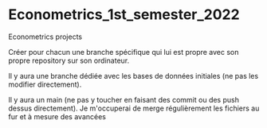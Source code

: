 # Econometrics_1st_semester_2022
Econometrics projects 

Créer pour chacun une branche spécifique qui lui est propre avec son propre repository sur son ordinateur.

Il y aura une branche dédiée avec les bases de données initiales (ne pas les modifier directement).

Il y aura un main (ne pas y toucher en faisant des commit ou des push dessus directement). Je m'occuperai de merge régulièrement les fichiers au fur et à mesure des avancées


